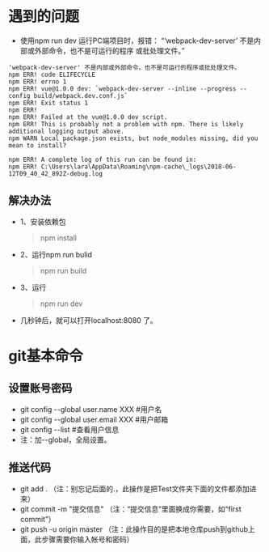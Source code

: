 # 遇到的问题
* 使用npm run dev 运行PC端项目时，报错： “‘webpack-dev-server’ 不是内部或外部命令，也不是可运行的程序 或批处理文件。”
```
'webpack-dev-server' 不是内部或外部命令，也不是可运行的程序或批处理文件。
npm ERR! code ELIFECYCLE
npm ERR! errno 1
npm ERR! vue@1.0.0 dev: `webpack-dev-server --inline --progress --config build/webpack.dev.conf.js`
npm ERR! Exit status 1
npm ERR!
npm ERR! Failed at the vue@1.0.0 dev script.
npm ERR! This is probably not a problem with npm. There is likely additional logging output above.
npm WARN Local package.json exists, but node_modules missing, did you mean to install?

npm ERR! A complete log of this run can be found in:
npm ERR! C:\Users\lara\AppData\Roaming\npm-cache\_logs\2018-06-12T09_40_42_892Z-debug.log
```
## 解决办法
* 1、安装依赖包
    >npm install
* 2、运行npm run bulid  
    >npm run build
* 3、运行
    >npm run dev
* 几秒钟后，就可以打开localhost:8080 了。
# git基本命令
## 设置账号密码
* git config --global user.name XXX  #用户名
* git config --global user.email XXX   #用户邮箱
* git config --list  #查看用户信息
* 注：加--global，全局设置。
## 推送代码
* git add .        （注：别忘记后面的.，此操作是把Test文件夹下面的文件都添加进来）
* git commit  -m  "提交信息"  （注：“提交信息”里面换成你需要，如“first commit”）
* git push -u origin master   （注：此操作目的是把本地仓库push到github上面，此步骤需要你输入帐号和密码）
